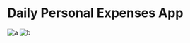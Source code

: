 # Daily Personal Expenses App
![a](https://user-images.githubusercontent.com/108419398/203403009-93869176-81ba-40dc-b246-724a58a77498.jpeg)
![b](https://user-images.githubusercontent.com/108419398/203403039-db5ea573-2299-4b4f-9d85-deeeb9f62282.jpeg)
